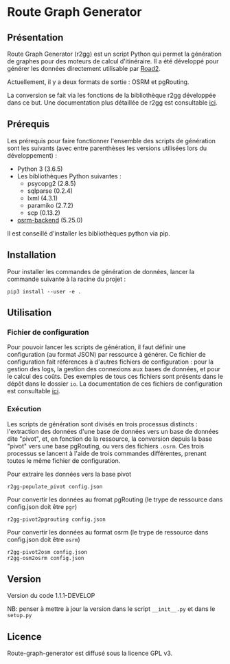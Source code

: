# Route Graph Generator

## Présentation 

Route Graph Generator (r2gg) est un script Python qui permet la génération de graphes pour des moteurs de calcul d'itinéraire. Il a été développé pour générer les données directement utilisable par [Road2](). 

Actuellement, il y a deux formats de sortie : OSRM et pgRouting. 

La conversion se fait via les fonctions de la bibliothèque r2gg développée dans ce but. Une documentation plus détaillée de r2gg est consultable [ici](r2gg).

## Prérequis

Les prérequis pour faire fonctionner l'ensemble des scripts de génération sont les suivants (avec entre parenthèses les versions utilisées lors du développement) :

- Python 3 (3.6.5)
- Les bibliothèques Python suivantes :
	+ psycopg2 (2.8.5)
	+ sqlparse (0.2.4)
	+ lxml (4.3.1)
    + paramiko (2.7.2)
    + scp (0.13.2)
- [osrm-backend](https://github.com/Project-OSRM/osrm-backend) (5.25.0)

Il est conseillé d'installer les bibliothèques python via pip.

## Installation

Pour installer les commandes de génération de données, lancer la commande suivante à la racine du projet :
```
pip3 install --user -e .
```

## Utilisation

### Fichier de configuration

Pour pouvoir lancer les scripts de génération, il faut définir une configuration (au format JSON) par ressource à générer. Ce fichier de configuration fait références à d'autres fichiers de configuration : pour la gestion des logs, la gestion des connexions aux bases de données, et pour le calcul des coûts.
Des exemples de tous ces fichiers sont présents dans le dépôt dans le dossier `io`.
La documentation de ces fichiers de configuration est consultable [ici](io).

### Exécution

Les scripts de génération sont divisés en trois processus distincts : l'extraction des données d'une base de données vers un base de données dite "pivot", et, en fonction de la ressource, la conversion depuis la base "pivot" vers une base pgRouting, ou vers des fichiers `.osrm`.
Ces trois processus se lancent à l'aide de trois commandes différentes, prenant toutes le même fichier de configuration.

Pour extraire les données vers la base pivot
```
r2gg-populate_pivot config.json
```
Pour convertir les données au fromat pgRouting (le trype de ressource dans config.json doit être `pgr`)
```
r2gg-pivot2pgrouting config.json
```
Pour convertir les données au format osrm (le trype de ressource dans config.json doit être `osrm`)
```
r2gg-pivot2osm config.json
r2gg-osm2osrm config.json
```

## Version

Version du code 1.1.1-DEVELOP

NB: penser à mettre à jour la version dans le script `__init__.py` et dans le `setup.py`

## Licence

Route-graph-generator est diffusé sous la licence GPL v3.
